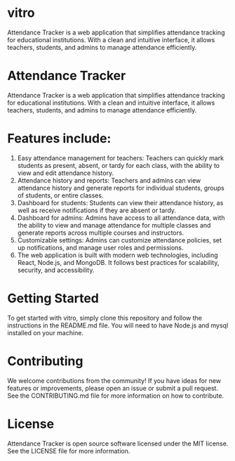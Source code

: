  # vitro
Attendance Tracker is a web application that simplifies attendance tracking for educational institutions. With a clean and intuitive interface, it allows teachers, students, and admins to manage attendance efficiently.

# Attendance Tracker
Attendance Tracker is a web application that simplifies attendance tracking for educational institutions. With a clean and intuitive interface, it allows teachers, students, and admins to manage attendance efficiently.

# Features include:

1. Easy attendance management for teachers: Teachers can quickly mark students as present, absent, or tardy for each class, with the ability to view and edit attendance history.
1. Attendance history and reports: Teachers and admins can view attendance history and generate reports for individual students, groups of students, or entire classes.
1. Dashboard for students: Students can view their attendance history, as well as receive notifications if they are absent or tardy.
1. Dashboard for admins: Admins have access to all attendance data, with the ability to view and manage attendance for multiple classes and generate reports across multiple courses and instructors.
1. Customizable settings: Admins can customize attendance policies, set up notifications, and manage user roles and permissions.
1. The web application is built with modern web technologies, including React, Node.js, and MongoDB. It follows best practices for scalability, security, and accessibility.

# Getting Started
To get started with vitro, simply clone this repository and follow the instructions in the README.md file. You will need to have Node.js and mysql installed on your machine.

# Contributing
We welcome contributions from the community! If you have ideas for new features or improvements, please open an issue or submit a pull request. See the CONTRIBUTING.md file for more information on how to contribute.

# License
Attendance Tracker is open source software licensed under the MIT license. See the LICENSE file for more information.
